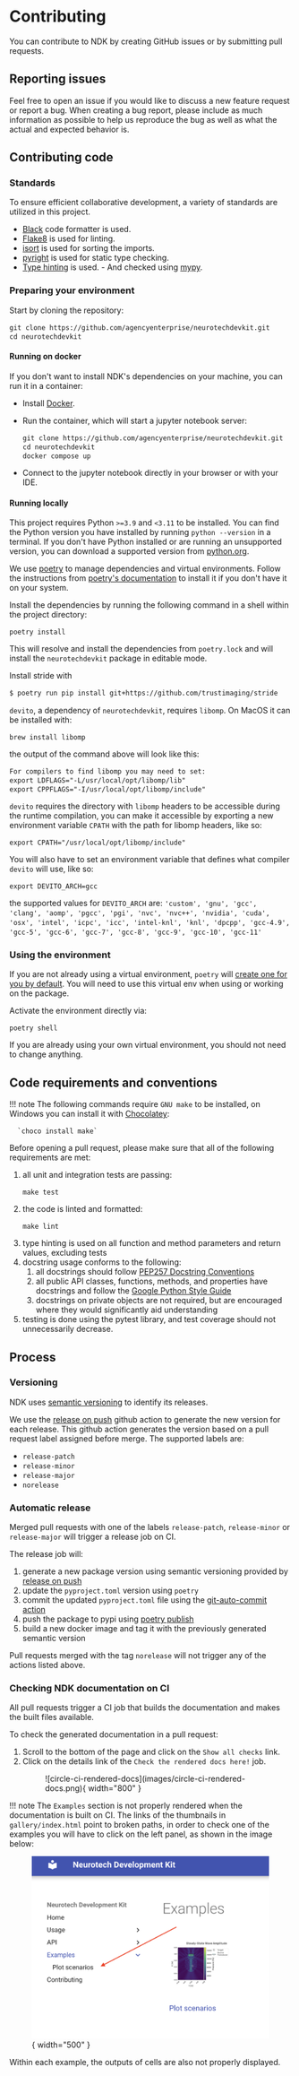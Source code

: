 # Contributing

You can contribute to NDK by creating GitHub issues or by submitting pull requests.

## Reporting issues

Feel free to open an issue if you would like to discuss a new feature request or report a bug. When creating a bug report, please include as much information as possible to help us reproduce the bug as well as what the actual and expected behavior is.

## Contributing code

### Standards

To ensure efficient collaborative development, a variety of standards are utilized in this project.

- [Black](https://github.com/psf/black) code formatter is used.
- [Flake8](https://flake8.pycqa.org) is used for linting.
- [isort](https://pycqa.github.io/isort/) is used for sorting the imports.
- [pyright](https://github.com/microsoft/pyright) is used for static type checking.
- [Type hinting](https://docs.python.org/3/library/typing.html) is used.
      - And checked using [mypy](http://mypy-lang.org).

### Preparing your environment

Start by cloning the repository:

```
git clone https://github.com/agencyenterprise/neurotechdevkit.git
cd neurotechdevkit
```

#### Running on docker

If you don't want to install NDK's dependencies on your machine, you can run it in a container:

* Install [Docker](https://docs.docker.com/engine/install/#desktop).

* Run the container, which will start a jupyter notebook server:
   ```
   git clone https://github.com/agencyenterprise/neurotechdevkit.git
   cd neurotechdevkit
   docker compose up
   ```

* Connect to the jupyter notebook directly in your browser or with your IDE.

#### Running locally

This project requires Python `>=3.9` and `<3.11` to be installed. You can find the Python version you have installed by running `python --version` in a terminal. If you don't have Python installed or are running an unsupported version, you can download a supported version from [python.org](https://www.python.org/downloads/).

We use [poetry](https://python-poetry.org/) to manage dependencies and virtual environments. Follow the instructions from [poetry's documentation](https://python-poetry.org/docs/#installation) to install it if you don't have it on your system.

Install the dependencies by running the following command in a shell within the project directory:

```
poetry install
```

This will resolve and install the dependencies from `poetry.lock` and will install the `neurotechdevkit` package in editable mode.


Install stride with

```bash
$ poetry run pip install git+https://github.com/trustimaging/stride
```

`devito`, a dependency of `neurotechdevkit`, requires `libomp`. On MacOS it can be installed with:

```
brew install libomp
```

the output of the command above will look like this:

```
For compilers to find libomp you may need to set:
export LDFLAGS="-L/usr/local/opt/libomp/lib"
export CPPFLAGS="-I/usr/local/opt/libomp/include"
```

`devito` requires the directory with `libomp` headers to be accessible during the runtime compilation, you can make it accessible by exporting a new environment variable `CPATH` with the path for libomp headers, like so:

```
export CPATH="/usr/local/opt/libomp/include"
```

You will also have to set an environment variable that defines what compiler `devito` will use, like so:

```
export DEVITO_ARCH=gcc
```

the supported values for `DEVITO_ARCH` are: `'custom', 'gnu', 'gcc', 'clang', 'aomp', 'pgcc', 'pgi', 'nvc', 'nvc++', 'nvidia', 'cuda', 'osx', 'intel', 'icpc', 'icc', 'intel-knl', 'knl', 'dpcpp', 'gcc-4.9', 'gcc-5', 'gcc-6', 'gcc-7', 'gcc-8', 'gcc-9', 'gcc-10', 'gcc-11'`


### Using the environment

If you are not already using a virtual environment, `poetry` will [create one for you by default](https://python-poetry.org/docs/basic-usage/#using-your-virtual-environment). You will need to use this virtual env when using or working on the package.

Activate the environment directly via:

```
poetry shell
```

If you are already using your own virtual environment, you should not need to change anything.

## Code requirements and conventions

!!! note
      The following commands require `GNU make` to be installed, on Windows you can install it with [Chocolatey](https://chocolatey.org/install):

      `choco install make`

Before opening a pull request, please make sure that all of the following requirements are met:

1. all unit and integration tests are passing:
   ```
   make test
   ```
1. the code is linted and formatted:
   ```
   make lint
   ```
1. type hinting is used on all function and method parameters and return values, excluding tests
1. docstring usage conforms to the following:
      1. all docstrings should follow [PEP257 Docstring Conventions](https://peps.python.org/pep-0257/)
      2. all public API classes, functions, methods, and properties have docstrings and follow the [Google Python Style Guide](https://github.com/google/styleguide/blob/gh-pages/pyguide.md#38-comments-and-docstrings)
      3. docstrings on private objects are not required, but are encouraged where they would significantly aid understanding
1. testing is done using the pytest library, and test coverage should not unnecessarily decrease.


## Process

### Versioning

NDK uses [semantic versioning](https://en.wikipedia.org/wiki/Software_versioning#Semantic_versioning) to identify its releases.

We use the [release on push](https://github.com/rymndhng/release-on-push-action/tree/master/) github action to generate the new version for each release. This github action generates the version based on a pull request label assigned before merge. The supported labels are:

- `release-patch`
- `release-minor`
- `release-major`
- `norelease`

### Automatic release

Merged pull requests with one of the labels `release-patch`, `release-minor` or `release-major` will trigger a release job on CI.

The release job will:

1. generate a new package version using semantic versioning provided by [release on push](https://github.com/rymndhng/release-on-push-action/tree/master/)
1. update the `pyproject.toml` version using `poetry`
1. commit the updated `pyproject.toml` file using the [git-auto-commit action](https://github.com/stefanzweifel/git-auto-commit-action/tree/v4/)
1. push the package to pypi using [poetry publish](JRubics/poetry-publish@v1.16)
1. build a new docker image and tag it with the previously generated semantic version

Pull requests merged with the tag `norelease` will not trigger any of the actions listed above.

### Checking NDK documentation on CI

All pull requests trigger a CI job that builds the documentation and makes the built files available.

To check the generated documentation in a pull request:

1. Scroll to the bottom of the page and click on the `Show all checks` link.
1. Click on the details link of the `Check the rendered docs here!` job.
      <figure markdown>
            ![circle-ci-rendered-docs](images/circle-ci-rendered-docs.png){ width="800" }
      </figure>

!!! note
      The `Examples` section is not properly rendered when the documentation is built
      on CI. The links of the thumbnails in `gallery/index.html` point to broken paths,
      in order to check one of the examples you will have to click on the left panel,
      as shown in the image below:
      <figure markdown>
            ![gallery-link](images/gallery-link.png){ width="500" }
      </figure>
      Within each example, the outputs of cells are also not properly displayed.